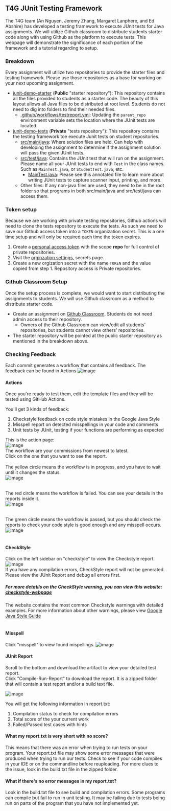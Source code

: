 ## T4G JUnit Testing Framework

The T4G team (An Nguyen, Jeremy Zhang, Margaret Lanphere, and Ed Abshire) has developed a testing framework to execute JUnit tests for Java assignments. We will utilize Github classroom to distribute students starter code along with using Github as the platform to execute tests. This webpage will demonstrate the significance of each portion of the framework and a tutorial regarding to setup.

### Breakdown
Every assignment will utilize two repositories to provide the starter files and testing framework. Please use those repositories as a base for working on your next upcoming assignment.
- [junit-demo-starter](https://github.com/PisanA/junit-demo-starter) (**Public** "starter repository"): This repository contains all the files provided to students as a starter code. The beauty of this layout allows all Java files to be distributed at root level. Students do not need to dig into folders to find their needed files.
  - [.github/workflows/testreport.yml](https://github.com/PisanA/junit-demo-starter/blob/master/.github/workflows/testreport.yml): Updating the `parent_repo` environment variable sets the location where the JUnit tests are located.
- [junit-demo-tests](https://github.com/PisanA/junit-demo-tests) (**Private** "tests repository"): This repository contains the testing framework toe execute Junit tests on student repositories. 
  - [src/main/java](https://github.com/PisanA/junit-demo-tests/tree/master/src/main/java): Where solution files are held. Can help with developing the assignment to determine if the assignment solution will pass the given JUnit tests.
  - [src/test/java](https://github.com/PisanA/junit-demo-tests/tree/master/src/test/java): Contains the JUnit test that will run on the assignment. Please name all your JUnit tests to end with `Test` in the class names. Such as `MainTest.java`, or `StudentTest.java`, etc.
    - [MainTest.java](https://github.com/PisanA/junit-demo-tests/blob/master/src/test/java/MainTest.java): Please see this annotated file to learn more about writing JUnit tests to capture scanner input, printing, and more.
  - Other files: If any non-java files are used, they need to be in the root folder so that programs in both src/main/java and src/test/java can access them.

### Token setup
Because we are working with private testing repositories, Github actions will need to clone the tests repository to execute the tests. As such we need to save our Github access token into a `TOKEN` organization secret. This is a one time setup and will only be required each time the token expires.
1. Create a [personal access token](https://github.com/settings/tokens) with the scope **repo** for full control of private repositories.
2. Visit the [orginzation settings](https://docs.github.com/en/actions/security-guides/encrypted-secrets#creating-encrypted-secrets-for-an-organization), secrets page.
3. Create a new orgization secret with the name `TOKEN` and the value copied from step 1. Repository access is Private repositories.

### Github Classroom Setup
Once the setup process is complete, we would want to start distributing the assignments to students. We will use Github classroom as a method to distribute starter code. 
- Create an assignment on [Github Classroom](https://classroom.github.com/). Students do not need admin access to their repository.
  - Owners of the Github Classroom can view/edit all students' repositories, but students cannot view others' repositories.
- The starter repository will be pointed at the public starter repository as mentioned in the breakdown above.

### Checking Feedback
Each commit generates a workflow that contains all feedback. The feedback can be found in Actions ![image](https://user-images.githubusercontent.com/54456351/135796086-f489bbbb-76c9-401e-80ae-94fe5e799482.png)

#### Actions
Once you're ready to test them, edit the template files and they will be tested using GitHub Actions. 

You'll get 3 kinds of feedback:

1. Checkstyle feedback on code style mistakes in the Google Java Style
2. Misspell report on detected misspellings in your code and comments
3. Unit tests by JUnit, testing if your functions are performing as expected

This is the action page: <br>
![image](https://user-images.githubusercontent.com/54456351/119814197-fc2f4a80-be9e-11eb-86ad-00f6c5b5d238.png) <br>
The workflow are your commissions from newest to latest. <br>
Click on the one that you want to see the report. <br><br>
The yellow circle means the workflow is in progress, and you have to wait until it changes the status.<br>
![image](https://user-images.githubusercontent.com/54456351/119813577-51b72780-be9e-11eb-8449-c84e2850f125.png) <br><br>

The red circle means the workflow is failed. You can see your details in the reports inside it.<br>
![image](https://user-images.githubusercontent.com/54456351/119813655-65628e00-be9e-11eb-8c27-8b42a9e71304.png) <br><br>

The green circle means the workflow is passed, but you should check the reports to check your code style is good enough and any misspell occurs.<br>
![image](https://user-images.githubusercontent.com/54456351/119813818-95119600-be9e-11eb-82e5-d247541062cb.png) <br><br>

#### CheckStyle
Click on the left sidebar on "checkstyle" to view the Checkstyle report. <br>
![image](https://user-images.githubusercontent.com/54456351/129306692-6959b6b7-308c-452e-aa44-64fd21ee95de.png) <br>
If you have any compilation errors, CheckStyle report will not be generated. Please view the JUnit Report and debug all errors first.

##### For more detatils on the CheckStyle warning, you can view this website: <a href="https://pisana.github.io/checkstyle-webpage/">checkstyle-webpage</a>
The website contains the most common Checkstyle warnings with detailed examples. 
For more information about other warnings, please view <a href="https://checkstyle.sourceforge.io/styleguides/google-java-style-20180523/javaguide.html">Google Java Style Guide</a> 
<br><br>

#### Misspell
Click "misspell" to view found mispellings.
![image](https://user-images.githubusercontent.com/54456351/129307048-27f9297e-b80c-4e16-b430-9923917aa2a3.png)

#### JUnit Report
Scroll to the bottom and download the artifact to view your detailed test report. <br>
Click "Compile-Run-Report" to download the report. 
It is a zipped folder that will contain a test report and/or a build text file.  

![image](https://user-images.githubusercontent.com/54456351/129307490-b6f27859-9ea2-4b68-8712-9b211b827322.png) <br>

You will get the following information in report.txt:
1. Compilation status to check for compilation errors
2. Total score of the your current work
3. Failed/Passed test cases with hints

#### What my report.txt is very short with no score? 
This means that there was an error when trying to run tests on your program. Your report.txt file may show some error messages 
that were produced when trying to run our tests. Check to see if your code compiles in your IDE or on the commandline before reuploading.
For more clues to the issue, look in the build.txt file in the zipped folder. 

#### What if there's no error messages in my report.txt?
Look in the build.txt file to see build and compilation errors. Some programs can compile but fail to run in unit testing. 
It may be failing due to tests being run on parts of the program that you have not implemented yet. 
